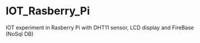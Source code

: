 # IOT_Rasberry_Pi
IOT experiment in Rasberry Pi with DHT11 sensor, LCD display and FireBase (NoSql DB)
